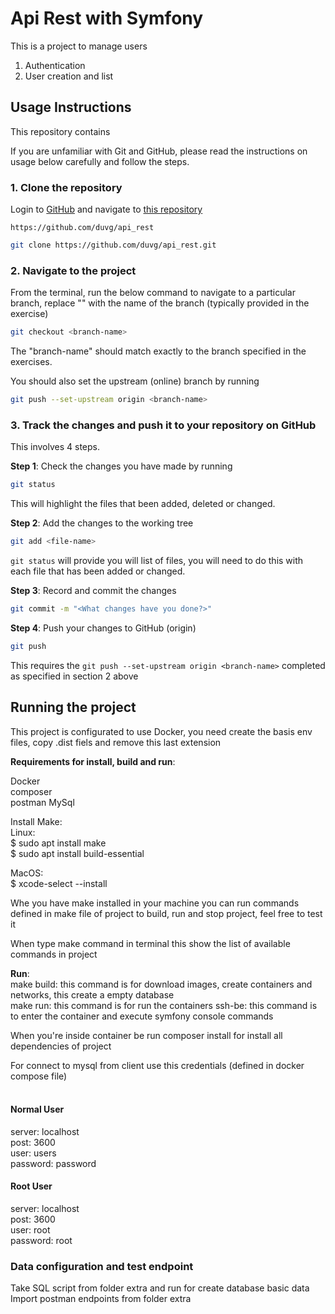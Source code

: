 # Api Rest with Symfony

This is a project to manage users

1. Authentication
2. User creation and list

## Usage Instructions

This repository contains 

If you are unfamiliar with Git and GitHub, please read the instructions on usage below carefully and follow the steps.

### 1. Clone the repository

Login to [GitHub](https://github.com) and navigate to [this repository](https://github.com/duvg/api_rest)

```http
https://github.com/duvg/api_rest
```

```bash
git clone https://github.com/duvg/api_rest.git
```

### 2. Navigate to the project

From the terminal, run the below command to navigate to a particular branch, replace "<branch-name>" with the name of the branch (typically provided in the exercise)

```bash
git checkout <branch-name>
```

The "branch-name" should match exactly to the branch specified in the exercises.

You should also set the upstream (online) branch by running

```bash
git push --set-upstream origin <branch-name>
```

### 3. Track the changes and push it to your repository on GitHub

This involves 4 steps.

**Step 1**: Check the changes you have made by running

```bash
git status
```

This will highlight the files that been added, deleted or changed.

**Step 2**: Add the changes to the working tree

```bash
git add <file-name>
```

`git status` will provide you will list of files, you will need to do this with each file that has been added or changed.

**Step 3**: Record and commit the changes

```bash
git commit -m "<What changes have you done?>"
```

**Step 4**: Push your changes to GitHub (origin)

```bash
git push
```

This requires the `git push --set-upstream origin <branch-name>` completed as specified in section 2 above

## Running the project

This project is configurated to use Docker, you need create the basis env files, copy .dist fiels and remove this last extension

**Requirements for install, build and run**:

Docker <br>
composer <br>
postman
MySql


Install Make:<br>
Linux: <br>
$ sudo apt install make <br>
$ sudo apt install build-essential <br>

MacOS: <br>
$ xcode-select --install

Whe you have make installed in your machine you can run commands defined in make file of project to build, run and stop project, feel free to test it

When type make command in terminal this show the list of available commands in project 

**Run**: <br>
make build: this command is for download images, create containers and networks, this create a empty database <br>
make run: this command is for run the containers
ssh-be: this command is to enter the container and execute symfony console commands

When you're inside container be run composer install for install all dependencies of project

For connect to mysql from client use this credentials (defined in docker compose file) <br><br>

#### Normal User <br>
server: localhost <br>
post: 3600 <br>
user: users <br>
password: password <br>

#### Root User <br>
server: localhost <br>
post: 3600 <br>
user: root <br>
password: root <br>

### Data configuration and test endpoint

Take SQL script from folder extra and run for create database basic data <br>
Import postman endpoints from folder extra

